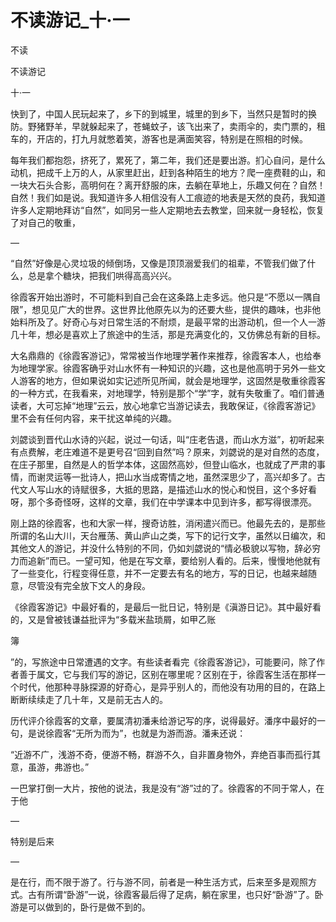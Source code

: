 # 不读游记_十·一

不读

不读游记

十·一

快到了，中国人民玩起来了，乡下的到城里，城里的到乡下，当然只是暂时的换防。野猪野羊，早就躲起来了，苍蝇蚊子，该飞出来了，卖雨伞的，卖门票的，租车的，开店的，打九月就憋着笑，游客也是满面笑容，特别是在照相的时候。

每年我们都抱怨，挤死了，累死了，第二年，我们还是要出游。扪心自问，是什么动机，把成千上万的人，从家里赶出，赶到各种陌生的地方？爬一座费鞋的山，和一块大石头合影，高明何在？离开舒服的床，去躺在草地上，乐趣又何在？自然！自然！我们如是说。我知道许多人相信没有人工痕迹的地表是天然的良药，我知道许多人定期地拜访“自然”，如同另一些人定期地去去教堂，回来就一身轻松，恢复了对自己的敬重，

—

“自然”好像是心灵垃圾的倾倒场，又像是顶顶溺爱我们的祖辈，不管我们做了什么，总是拿个糖块，把我们哄得高高兴兴。

徐霞客开始出游时，不可能料到自己会在这条路上走多远。他只是“不愿以一隅自限”，想见见广大的世界。这世界比他原先以为的还要大些，提供的趣味，也非他始料所及了。好奇心与对日常生活的不耐烦，是最平常的出游动机，但一个人一游几十年，想必是喜欢上了旅途中的生活，那是充满变化的，又仿佛总有新的目标。

大名鼎鼎的《徐霞客游记》，常常被当作地理学著作来推荐，徐霞客本人，也给奉为地理学家。徐霞客确乎对山水怀有一种知识的兴趣，这也是他高明于另外一些文人游客的地方，但如果说如实记述所见所闻，就会是地理学，这固然是敬重徐霞客的一种方式，在我看来，对地理学，特别是那个“学”字，就有失敬重了。咱们普通读者，大可忘掉“地理”云云，放心地拿它当游记读去，我敢保证，《徐霞客游记》里不会有任何内容，来干扰这单纯的兴趣。

刘勰谈到晋代山水诗的兴起，说过一句话，叫“庄老告退，而山水方滋”，初听起来有点费解，老庄难道不是更号召“回到自然”吗？原来，刘勰说的是对自然的态度，在庄子那里，自然是人的哲学本体，这固然高妙，但登山临水，也就成了严肃的事情，而谢灵运等一批诗人，把山水当成寄情之地，虽然深思少了，高兴却多了。古代文人写山水的诗赋很多，大抵的思路，是描述山水的悦心和悦目，这个多好看呀，那个多奇怪呀，这样的文章，我们在中学课本中见到许多，都写得很漂亮。

刚上路的徐霞客，也和大家一样，搜奇访胜，消闲遣兴而已。他最先去的，是那些所谓的名山大川，天台雁荡、黄山庐山之类，写下的记行文字，虽然以日编次，和其他文人的游记，并没什么特别的不同，仍如刘勰说的“情必极貌以写物，辞必穷力而追新”而已。一望可知，他是在写文章，要给别人看的。后来，慢慢地他就有了一些变化，行程变得任意，并不一定要去有名的地方，写的日记，也越来越随意，尽管没有完全放下文人的身段。

《徐霞客游记》中最好看的，是最后一批日记，特别是《滇游日记》。其中最好看的，又是曾被钱谦益批评为“多载米盐琐屑，如甲乙账

簿

”的，写旅途中日常遭遇的文字。有些读者看完《徐霞客游记》，可能要问，除了作者善于属文，它与我们写的游记，区别在哪里呢？区别在于，徐霞客生活在那样一个时代，他那种寻脉探源的好奇心，是异乎别人的，而他没有功用的目的，在路上断断续续走了几十年，又是前无古人的。

历代评介徐霞客的文章，要属清初潘耒给游记写的序，说得最好。潘序中最好的一句，是说徐霞客“无所为而为”，也就是为游而游。潘耒还说：

“近游不广，浅游不奇，便游不畅，群游不久，自非置身物外，弃绝百事而孤行其意，虽游，弗游也。”

一巴掌打倒一大片，按他的说法，我是没有“游”过的了。徐霞客的不同于常人，在于他

—

特别是后来

—

是在行，而不限于游了。行与游不同，前者是一种生活方式，后来至多是观照方式。古有所谓“卧游”一说，徐霞客最后得了足病，躺在家里，也只好“卧游”了。卧游是可以做到的，卧行是做不到的。